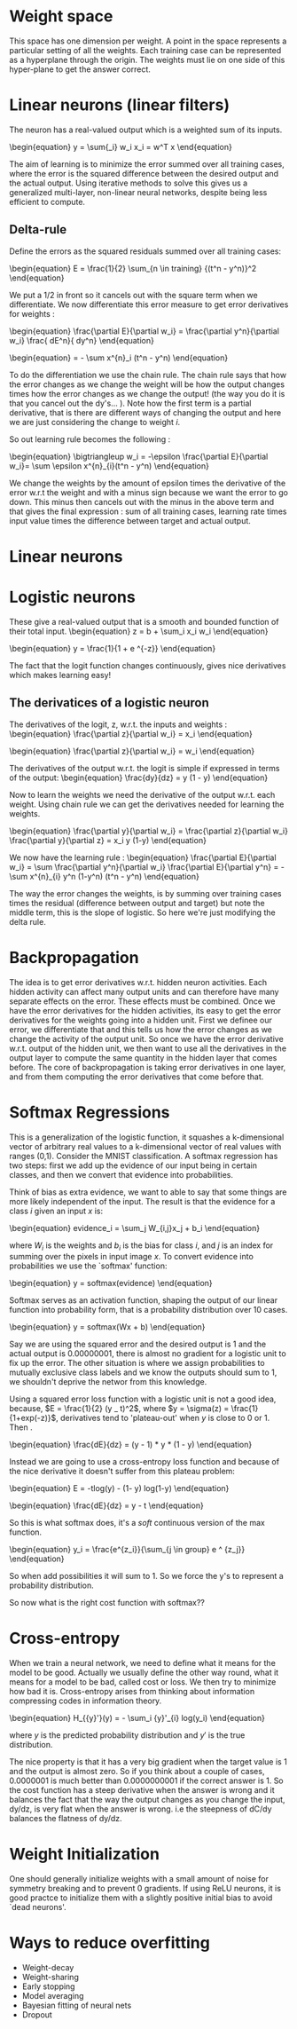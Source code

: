 # Weight space
This space has one dimension per weight. A point in the space represents a particular setting of all the weights. Each training case can be represented as a hyperplane through the origin. The weights must lie on one side of this hyper-plane to get the answer correct.

# Linear neurons (linear filters)
The neuron has a real-valued output which is a weighted sum of its inputs.

\begin{equation}
y = \sum{_i} w_i x_i = w^T x
\end{equation}

The aim of learning is to minimize the error summed over all training cases, where the error is the squared difference between the desired output and the actual output. Using iterative methods to solve this gives us a generalized multi-layer, non-linear neural networks, despite being less efficient to compute.

## Delta-rule
Define the errors as the squared residuals summed over all training cases:

\begin{equation}
E = \frac{1}{2} \sum_{n \in training} {(t^n - y^n)}^2
\end{equation}

We put a 1/2 in front so it cancels out with the square term when we differentiate.
We now differentiate this error measure to get error derivatives for weights :

\begin{equation}
\frac{\partial E}{\partial w_i} = \frac{\partial y^n}{\partial w_i} \frac{ dE^n}{ dy^n}
\end{equation}

\begin{equation}
= - \sum x^{n}_i (t^n - y^n)
\end{equation}

To do the differentiation we use the chain rule. The chain rule says that how the error changes as we change the weight will be how the output changes times how the error changes as we change the output! (the way you do it is that you cancel out the dy's... ). Note how the first term is a partial derivative, that is there are different ways of changing the output and here we are just considering the change to weight $i$.

So out learning rule becomes the following :

\begin{equation}
\bigtriangleup w_i = -\epsilon \frac{\partial E}{\partial w_i}= \sum \epsilon x^{n}_{i}(t^n - y^n)
\end{equation}

We change the weights by the amount of epsilon times the derivative of the error w.r.t the weight and with a minus sign because we want the error to go down. This minus then cancels out with the minus in the above term and that gives the final expression : sum of all training cases, learning rate times input value times the difference between target and actual output.

# Linear neurons

# Logistic neurons
These give a real-valued output that is a smooth and bounded function of their total input.
\begin{equation}
z = b + \sum_i x_i w_i
\end{equation}

\begin{equation}
 y = \frac{1}{1 + e ^{-z}}
\end{equation}

The fact that the logit function changes continuously, gives nice derivatives which makes learning easy!

## The derivatices of a logistic neuron
The derivatives of the logit, z, w.r.t. the inputs and weights :
\begin{equation}
\frac{\partial z}{\partial w_i} = x_i
\end{equation}

\begin{equation}
\frac{\partial z}{\partial w_i} = w_i
\end{equation}

The derivatives of the output w.r.t. the logit is simple if expressed in terms of the output:
\begin{equation}
\frac{dy}{dz} = y (1 - y)
\end{equation}

Now to learn the weights we need the derivative of the output w.r.t. each weight.
Using chain rule we can get the derivatives needed for learning the weights.

\begin{equation}
\frac{\partial y}{\partial w_i} = \frac{\partial z}{\partial w_i} \frac{\partial y}{\partial z} = x_i y (1-y)
\end{equation}

We now have the learning rule :
\begin{equation}
\frac{\partial E}{\partial w_i} = \sum \frac{\partial y^n}{\partial w_i} \frac{\partial E}{\partial y^n} = - \sum x^{n}_{i} y^n (1-y^n) (t^n - y^n)
\end{equation}

The way the error changes the weights, is by summing over training cases times the residual (difference between output and target) but note the middle term, this is the slope of logistic. So here we're just modifying the delta rule.

# Backpropagation
The idea is to get error derivatives w.r.t. hidden neuron activities. Each hidden activity can affect many output units and can therefore have many separate effects on the error. These effects must be combined. Once we have the error derivatives for the hidden activities, its easy to get the error derivatives for the weights going into a hidden unit.
First we definee our error, we differentiate that and this tells us how the error changes as we change the activity of the output unit. So once we have the error derivative w.r.t. output of the hidden unit, we then want to use all the derivatives in the output layer to compute the same quantity in the hidden layer that comes before.
The core of backpropagation is taking error derivatives in one layer, and from them computing the error derivatives that come before that.

# Softmax Regressions
This is a generalization of the logistic function, it squashes a k-dimensional vector of arbitrary real values to a k-dimensional vector of real values with ranges (0,1).
Consider the MNIST classification. A softmax regression has two steps: first we add up the evidence of our input being in certain classes, and then we convert that evidence into probabilities.

Think of bias as extra evidence, we want to able to say that some things are more likely independent of the input. The result is that the evidence for a class $i$ given an input $x$ is:

\begin{equation}
evidence_i = \sum_j W_{i,j}x_j + b_i
\end{equation}

where $W_i$ is the weights and $b_i$ is the bias for class $i$, and $j$ is an index for summing over the pixels in input image $x$. To convert evidence into probabilities we use the `softmax' function:

\begin{equation}
y = softmax(evidence)
\end{equation}

Softmax serves as an activation function, shaping the output of our linear function into probability form, that is a probability distribution over 10 cases.

\begin{equation}
y = softmax(Wx + b)
\end{equation}


Say we are using the squared error and the desired output is 1 and the actual output is 0.00000001, there is almost no gradient for a logistic unit to fix up the error. The other situation is where we assign probabilities to mutually exclusive class labels and we know the outputs should sum to 1, we shouldn't deprive the networ from this knowledge.

Using a squared error loss function with a logistic unit is not a good idea, because,
$E = \frac{1}{2} (y _ t)^2$, where $y = \sigma(z) = \frac{1}{1+exp(-z)}$, derivatives tend to 'plateau-out' when $y$ is close to 0 or 1. Then .

\begin{equation}
\frac{dE}{dz} = (y - 1) * y * (1 - y)
\end{equation}

Instead we are going to use a cross-entropy loss function and because of the nice derivative it doesn't suffer from this plateau problem:

\begin{equation}
E = -tlog(y) - (1- y) log(1-y)
\end{equation}

\begin{equation}
\frac{dE}{dz} = y - t
\end{equation}

So this is what softmax does, it's a *soft* continuous version of the max function.

\begin{equation}
y_i = \frac{e^{z_i}}{\sum_{j \in group} e ^ {z_j}}
\end{equation}

So when add possibilities it will sum to 1. So we force the y's to represent a probability distribution.


So now what is the right cost function with softmax??

# Cross-entropy
When we train a neural network, we need to define what it means for the model to be good. Actually we usually define the other way round, what it means for a model to be bad, called cost or loss. We then try to minimize how bad it is.
Cross-entropy arises from thinking about information compressing codes in information theory.


\begin{equation}
H_{{y}'}(y) = - \sum_i {y}'_{i} log(y_i)
\end{equation}

where $y$ is the predicted probability distribution and ${y}'$ is the true distribution.

The nice property is that it has a very big gradient when the target value is 1 and the output is almost zero. So if you think about a couple of cases, 0.0000001 is much better than 0.0000000001 if the correct answer is 1. So the cost function has a steep derivative when the answer is wrong and it balances the fact that the way the output changes as you change the input, dy/dz, is very flat when the answer is wrong. i.e the steepness of dC/dy balances the flatness of dy/dz.



# Weight Initialization
One should generally initialize weights with a small amount of noise for symmetry breaking and to prevent 0 gradients.
If using ReLU neurons, it is good practce to initialize them with a slightly positive initial bias to avoid `dead neurons'.


# Ways to reduce overfitting
- Weight-decay
- Weight-sharing
- Early stopping
- Model averaging
- Bayesian fitting of neural nets
- Dropout
